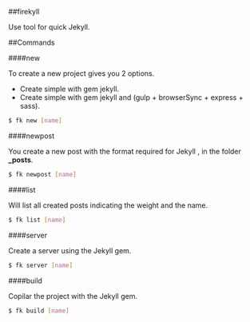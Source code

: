 ##firekyll

Use tool for quick Jekyll.

##Commands

####new

To create a new project gives you 2 options.

 - Create simple with gem jekyll.
 - Create simple with gem jekyll and (gulp + browserSync + express + sass).
 
```bash
$ fk new [name]
```

####newpost

You create a new post with the format required for Jekyll , in the folder **_posts**.

```bash
$ fk newpost [name]
```

####list

Will list all created posts indicating the weight and the name.

```bash
$ fk list [name]
```

####server

Create a server using the Jekyll gem.

```bash
$ fk server [name]
```

####build

Copilar the project with the Jekyll gem.

```bash
$ fk build [name]
```
